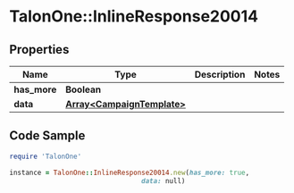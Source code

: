 # TalonOne::InlineResponse20014

## Properties

Name | Type | Description | Notes
------------ | ------------- | ------------- | -------------
**has_more** | **Boolean** |  | 
**data** | [**Array&lt;CampaignTemplate&gt;**](CampaignTemplate.md) |  | 

## Code Sample

```ruby
require 'TalonOne'

instance = TalonOne::InlineResponse20014.new(has_more: true,
                                 data: null)
```


